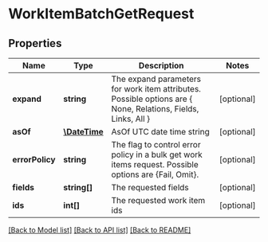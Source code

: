 # WorkItemBatchGetRequest

## Properties
Name | Type | Description | Notes
------------ | ------------- | ------------- | -------------
**expand** | **string** | The expand parameters for work item attributes. Possible options are { None, Relations, Fields, Links, All } | [optional] 
**asOf** | [**\DateTime**](\DateTime.md) | AsOf UTC date time string | [optional] 
**errorPolicy** | **string** | The flag to control error policy in a bulk get work items request. Possible options are {Fail, Omit}. | [optional] 
**fields** | **string[]** | The requested fields | [optional] 
**ids** | **int[]** | The requested work item ids | [optional] 

[[Back to Model list]](../README.md#documentation-for-models) [[Back to API list]](../README.md#documentation-for-api-endpoints) [[Back to README]](../README.md)


